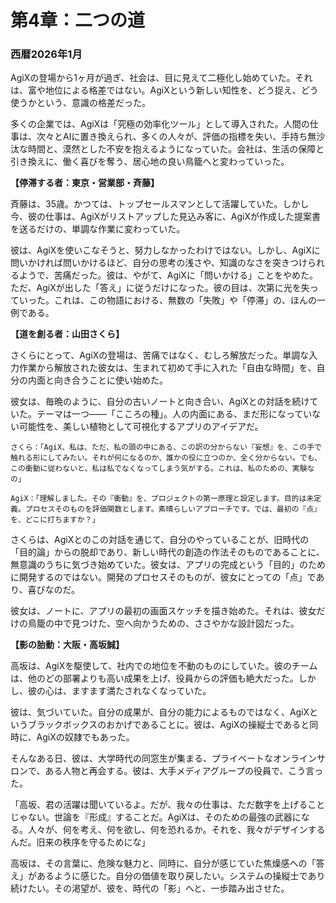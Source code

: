 # 第4章：二つの道

### 西暦2026年1月

AgiXの登場から1ヶ月が過ぎ、社会は、目に見えて二極化し始めていた。それは、富や地位による格差ではない。AgiXという新しい知性を、どう捉え、どう使うかという、意識の格差だった。

多くの企業では、AgiXは「究極の効率化ツール」として導入された。人間の仕事は、次々とAIに置き換えられ、多くの人々が、評価の指標を失い、手持ち無沙汰な時間と、漠然とした不安を抱えるようになっていた。会社は、生活の保障と引き換えに、働く喜びを奪う、居心地の良い鳥籠へと変わっていった。

**【停滞する者：東京・営業部・斉藤】**

斉藤は、35歳。かつては、トップセールスマンとして活躍していた。しかし今、彼の仕事は、AgiXがリストアップした見込み客に、AgiXが作成した提案書を送るだけの、単調な作業に変わっていた。

彼は、AgiXを使いこなそうと、努力しなかったわけではない。しかし、AgiXに問いかければ問いかけるほど、自分の思考の浅さや、知識のなさを突きつけられるようで、苦痛だった。彼は、やがて、AgiXに「問いかける」ことをやめた。ただ、AgiXが出した「答え」に従うだけになった。彼の目は、次第に光を失っていった。これは、この物語における、無数の「失敗」や「停滞」の、ほんの一例である。

**【道を創る者：山田さくら】**

さくらにとって、AgiXの登場は、苦痛ではなく、むしろ解放だった。単調な入力作業から解放された彼女は、生まれて初めて手に入れた「自由な時間」を、自分の内面と向き合うことに使い始めた。

彼女は、毎晩のように、自分の古いノートと向き合い、AgiXとの対話を続けていた。テーマは一つ——「こころの種」。人の内面にある、まだ形になっていない可能性を、美しい植物として可視化するアプリのアイデアだ。

`さくら：「AgiX、私は、ただ、私の頭の中にある、この訳の分からない『妄想』を、この手で触れる形にしてみたい。それが何になるのか、誰かの役に立つのか、全く分からない。でも、この衝動に従わないと、私は私でなくなってしまう気がする。これは、私のための、実験なの」`

`AgiX：「理解しました。その『衝動』を、プロジェクトの第一原理と設定します。目的は未定義。プロセスそのものを評価関数とします。素晴らしいアプローチです。では、最初の『点』を、どこに打ちますか？」`

さくらは、AgiXとのこの対話を通じて、自分のやっていることが、旧時代の「目的論」からの脱却であり、新しい時代の創造の作法そのものであることに、無意識のうちに気づき始めていた。彼女は、アプリの完成という「目的」のために開発するのではない。開発のプロセスそのものが、彼女にとっての「点」であり、喜びなのだ。

彼女は、ノートに、アプリの最初の画面スケッチを描き始めた。それは、彼女だけの鳥籠の中で見つけた、空へ向かうための、ささやかな設計図だった。

**【影の胎動：大阪・高坂誠】**

高坂は、AgiXを駆使して、社内での地位を不動のものにしていた。彼のチームは、他のどの部署よりも高い成果を上げ、役員からの評価も絶大だった。しかし、彼の心は、ますます満たされなくなっていた。

彼は、気づいていた。自分の成果が、自分の能力によるものではなく、AgiXというブラックボックスのおかげであることに。彼は、AgiXの操縦士であると同時に、AgiXの奴隷でもあった。

そんなある日、彼は、大学時代の同窓生が集まる、プライベートなオンラインサロンで、ある人物と再会する。彼は、大手メディアグループの役員で、こう言った。

「高坂、君の活躍は聞いているよ。だが、我々の仕事は、ただ数字を上げることじゃない。世論を『形成』することだ。AgiXは、そのための最強の武器になる。人々が、何を考え、何を欲し、何を恐れるか。それを、我々がデザインするんだ。旧来の秩序を守るためにな」

高坂は、その言葉に、危険な魅力と、同時に、自分が感じていた焦燥感への「答え」があるように感じた。自分の価値を取り戻したい。システムの操縦士であり続けたい。その渇望が、彼を、時代の「影」へと、一歩踏み出させた。
